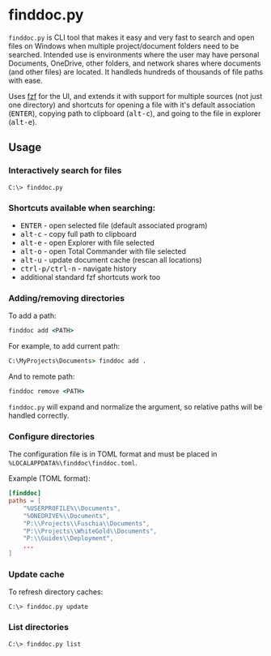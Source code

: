 # finddoc.py

`finddoc.py` is CLI tool that makes it easy and very fast to search and open
files on Windows when multiple project/document folders need to be searched.
Intended use is environments where the user may have personal Documents,
OneDrive, other folders, and network shares where documents (and other files)
are located. It handleds hundreds of thousands of file paths with ease.

Uses [fzf](https://github.com/junegunn/fzf) for the UI, and extends it with
support for multiple sources (not just one directory) and shortcuts for opening
a file with it's default association (<kbd>ENTER</kbd>), copying path to
clipboard (<kbd>alt-c</kbd>), and going to the file in explorer
(<kbd>alt-e</kbd>).

## Usage

### Interactively search for files

```
C:\> finddoc.py
```

### Shortcuts available when searching:

 * <kbd>ENTER</kbd> - open selected file (default associated program)
 * <kbd>alt-c</kbd> - copy full path to clipboard
 * <kbd>alt-e</kbd> - open Explorer with file selected
 * <kbd>alt-o</kbd> - open Total Commander with file selected
 * <kbd>alt-u</kbd> - update document cache (rescan all locations)
 * <kbd>ctrl-p/ctrl-n</kbd> - navigate history
 * additional standard fzf shortcuts work too


### Adding/removing directories

To add a path:

```bat
finddoc add <PATH>
```

For example, to add current path:

```bat
C:\MyProjects\Documents> finddoc add .
```

And to remote path:

```bat
finddoc remove <PATH>
```

`finddoc.py` will expand and normalize the argument, so relative paths will be handled correctly.


### Configure directories

The configuration file is in TOML format and must be placed in `%LOCALAPPDATA%\finddoc\finddoc.toml`.

Example (TOML format):

```toml
[finddoc]
paths = [
    "%USERPROFILE%\\Documents",
    "%ONEDRIVE%\\Documents",
    "P:\\Projects\\Fuschia\\Documents",
    "P:\\Projects\\WhiteGold\\Documents",
    "P:\\Guides\\Deployment",
    ...
]
```

### Update cache

To refresh directory caches:

```
C:\> finddoc.py update
```

### List directories

```
C:\> finddoc.py list
```
